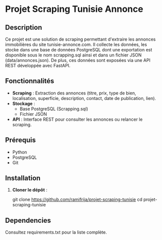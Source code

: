 # Projet Scraping Tunisie Annonce

## Description
Ce projet est une solution de scraping permettant d'extraire les annonces immobilières du site tunisie-annonce.com. Il collecte les données, les stocke dans une base de données PostgreSQL dont une exportation est disponible sous le nom scrapping.sql ainsi et dans un fichier JSON (data/annonces.json). De plus, ces données sont exposées via une API REST développée avec FastAPI.

## Fonctionnalités
- **Scraping** : Extraction des annonces (titre, prix, type de bien, localisation, superficie, description, contact, date de publication, lien).
- **Stockage** :
  - Base PostgreSQL (Scrapping.sql)
  - Fichier JSON 
- **API** : Interface REST pour consulter les annonces ou relancer le scraping.

## Prérequis
- Python 
- PostgreSQL 
- Git 

## Installation
1. **Cloner le dépôt** :
   
   git clone https://github.com/ramifrija/projet-scraping-tunisie
   cd projet-scraping-tunisie

## Dependencies
   Consultez requirements.txt pour la liste complète.
